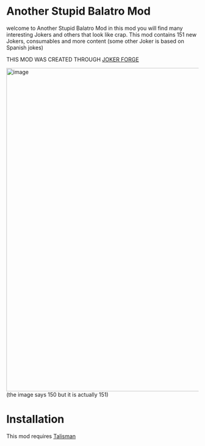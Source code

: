 # Another Stupid Balatro Mod
welcome to Another Stupid Balatro Mod in this mod you will find many interesting Jokers and others that look like crap. This mod contains 151 new Jokers, consumables and more content
(some other Joker is based on Spanish jokes)

THIS MOD WAS CREATED THROUGH [JOKER FORGE](https://jokerforge.jaydchw.com/overview)

<img width="1091" height="848" alt="image" src="https://github.com/user-attachments/assets/66365fae-9d28-4f8f-9f84-ca32d304cab5" />
(the image says 150 but it is actually 151)

# Installation
This mod requires [Talisman](https://github.com/SpectralPack/Talisman)

